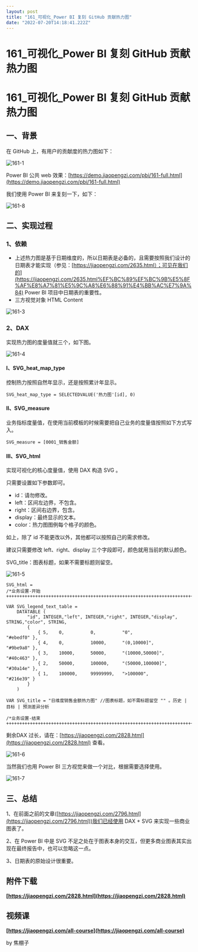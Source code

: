 ```yaml
---
layout: post
title: "161_可视化_Power BI 复刻 GitHub 贡献热力图"
date: "2022-07-20T14:18:41.222Z"
---
```

161\_可视化\_Power BI 复刻 GitHub 贡献热力图
==================================

161\_可视化\_Power BI 复刻 GitHub 贡献热力图
==================================

一、背景
----

在 GitHub 上，有用户的贡献度的热力图如下：

![161-1](https://image.jiaopengzi.com/wp-content/uploads/2022/07/161-1.png)

Power BI 公共 web 效果：[https://demo.jiaopengzi.com/pbi/161-full.html](https://demo.jiaopengzi.com/pbi/161-full.html)

我们使用 Power BI 来复刻一下，如下：

![161-8](https://image.jiaopengzi.com/wp-content/uploads/2022/07/161-8.gif)

二、实现过程
------

### 1、依赖

*   上述热力图是基于日期维度的，所以日期表是必备的，且需要按照我们设计的日期表才能实现（参见：[https://jiaopengzi.com/2635.html）；可见在我们的](https://jiaopengzi.com/2635.html%EF%BC%89%EF%BC%9B%E5%8F%AF%E8%A7%81%E5%9C%A8%E6%88%91%E4%BB%AC%E7%9A%84) Power BI 项目中日期表的重要性。
*   三方视觉对象 HTML Content

![161-3](https://image.jiaopengzi.com/wp-content/uploads/2022/07/161-3.png)

### 2、DAX

实现热力图的度量值就三个，如下图。

![161-4](https://image.jiaopengzi.com/wp-content/uploads/2022/07/161-4.png)

#### Ⅰ、SVG\_heat\_map\_type

控制热力按照自然年显示，还是按照累计年显示。

    SVG_heat_map_type = SELECTEDVALUE('热力图'[id], 0)
    

#### Ⅱ、SVG\_measure

业务指标度量值，在使用当前模板的时候需要把自己业务的度量值按照如下方式写入。

    SVG_measure = [0001_销售金额]
    

#### Ⅲ、SVG\_html

实现可视化的核心度量值，使用 DAX 构造 SVG 。

只需要设置如下参数即可。

*   id：请勿修改。
*   left：区间左边界，不包含。
*   right：区间右边界，包含。
*   display：最终显示的文本。
*   color：热力图图例每个格子的颜色。

如上，除了 id 不能更改以外，其他都可以按照自己的需求修改。

建议只需要修改 left、right、display 三个字段即可，颜色就用当前的默认颜色。

SVG\_title：图表标题，如果不需要标题则留空。

![161-5](https://image.jiaopengzi.com/wp-content/uploads/2022/07/161-5.png)

    SVG_html = 
    /*业务设置-开始++++++++++++++++++++++++++++++++++++++++++++++++++++++++++++++++++++++++++++++++*/
    
    VAR SVG_legend_text_table =
        DATATABLE (
            "id", INTEGER,"left", INTEGER,"right", INTEGER,"display", STRING,"color", STRING,
            {
                { 5,	0, 			0, 			"0", 				"#ebedf0" },
                { 4,	0, 			10000, 		"(0,10000]", 		"#9be9a8" },
                { 3,	10000, 		50000, 		"(10000,50000]", 	"#40c463" },
                { 2,	50000, 		100000, 	"(50000,100000]", 	"#30a14e" },
                { 1,	100000, 	99999999, 	">100000", 			"#216e39" }
            }
        )
    
    VAR SVG_title = "日维度销售金额热力图" //图表标题，如不需标题留空 "" 。历史 | 目标 | 预测差异分析
    
    /*业务设置-结束++++++++++++++++++++++++++++++++++++++++++++++++++++++++++++++++++++++++++++++++*/
    

剩余DAX 过长，请在：[https://jiaopengzi.com/2828.html](https://jiaopengzi.com/2828.html) 查看。

![161-6](https://image.jiaopengzi.com/wp-content/uploads/2022/07/161-6.png)

当然我们也用 Power BI 三方视觉来做一个对比，根据需要选择使用。

![161-7](https://image.jiaopengzi.com/wp-content/uploads/2022/07/161-7.png)

三、总结
----

1、在前面之前的文章([https://jiaopengzi.com/2796.html](https://jiaopengzi.com/2796.html))我们已经使用 DAX + SVG 来实现一些商业图表了。

2、在 Power BI 中是 SVG 不足之处在于图表本身的交互，但更多商业图表其实出现在最终报告中，也可以忽略这一点。

3、日期表的原始设计很重要。

附件下载
----

**[https://jiaopengzi.com/2828.html](https://jiaopengzi.com/2828.html)**

视频课
---

**[https://jiaopengzi.com/all-course](https://jiaopengzi.com/all-course)**

by 焦棚子
